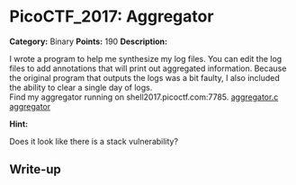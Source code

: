 # PicoCTF_2017: Aggregator

**Category:** Binary
**Points:** 190
**Description:**

I wrote a program to help me synthesize my log files. You can edit the log files to add annotations that will print out aggregated information. Because the original program that outputs the logs was a bit faulty, I also included the ability to clear a single day of logs.  
Find my aggregator running on shell2017.picoctf.com:7785. [aggregator.c](https://webshell2017.picoctf.com/static/2745e04028ecf1c8ae15c70bb085f5e6/aggregator.c)  [aggregator](https://webshell2017.picoctf.com/static/2745e04028ecf1c8ae15c70bb085f5e6/aggregator)

**Hint:**

Does it look like there is a stack vulnerability?

## Write-up


<!--stackedit_data:
eyJoaXN0b3J5IjpbMzY1MjQyODJdfQ==
-->